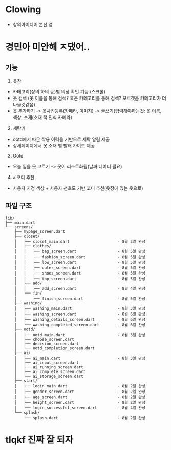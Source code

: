 # Clowing
- 창의아이디어 본선 앱

# 경민아 미안해 ㅈ댔어..

## 기능
1. 옷장
  - 카테고리(상의 하의 등)별 의상 확인 기능 (스크롤)
  - 옷 검색 (옷 이름을 통해 검색? 혹은 카테고리를 통해 검색? 모르겟음 카테고리가 더 나을것같음)
  - 옷 추가하기 -> 옷사진등록(카메라, 이미지) -> 글쓰기(입력해야하는것: 옷 이름, 색상, 소재(소재 택 인식 카메라)

2. 세탁기
  - ootd에서 따온 착용 이력을 기반으로 세탁 알림 제공
  - 상세페이지에서 옷 소재 별 빨래 가이드 제공

3. Ootd
  - 오늘 입을 옷 고르기 -> 옷이 리스트화됨(날짜 데이터 필요)

4. ai코디 추천
  - 사용자 지정 색상 + 사용자 선호도 기반 코디 추천(옷장에 있는 옷으로)

## 파일 구조
```
lib/
├── main.dart
└── screens/
    ├── mypage_screen.dart
    ├── closet/
    │   ├── closet_main.dart                     - 8월 3일 완성
    │   ├── clothes/
    │   │   ├── bag_screen.dart                  - 8월 5일 완성
    │   │   ├── fashion_screen.dart              - 8월 5일 완성
    │   │   ├── low_screen.dart                  - 8월 5일 완성
    │   │   ├── outer_screen.dart                - 8월 5일 완성
    │   │   ├── shoes_screen.dart                - 8월 5일 완성
    │   │   └── top_screen.dart                  - 8월 5일 완성
    │   ├── add/
    │   │   └── add_screen.dart                  - 8월 4일 완성
    │   └── fin/
    │       └── finish_screen.dart               - 8월 5일 완성
    ├── washing/
    │   ├── washing_main.dart                    - 8월 3일 완성
    │   ├── washing_screen.dart                  - 8월 6일 완성
    │   ├── washing_details_screen.dart          - 8월 6일 완성
    │   └── washing_completed_screen.dart        - 8월 6일 완성
    ├── ootd/
    │   ├── ootd_main.dart                       - 8월 3일 완성
    │   ├── choose_screen.dart
    │   ├── decision_screen.dart
    │   └── ootd_completion_screen.dart
    ├── ai/
    │   ├── ai_main.dart                         - 8월 3일 완성
    │   ├── ai_input_screen.dart
    │   ├── ai_running_screen.dart
    │   ├── ai_complete_screen.dart
    │   └── ai_storage_screen.dart
    ├── start/
    │   ├── login_main.dart                      - 8월 2일 완성
    │   ├── gender_screen.dart                   - 8월 2일 완성
    │   ├── age_screen.dart                      - 8월 2일 완성
    │   ├── height_screen.dart                   - 8월 2일 완성
    │   └── login_successful_screen.dart         - 8월 4일 완성
    └── splash/
        └── splash.dart                          - 8월 2일 완성
```

# tlqkf 진짜 잘 되자